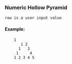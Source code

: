 ### Numeric Hollow Pyramid
	row is a user input value
#### Example:
		1
	       1 2
	      1   3
	     1     4
	    1 2 3 4 5

